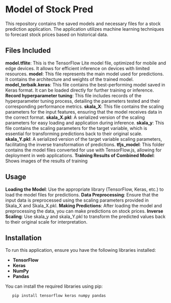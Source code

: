 # Model of Stock Pred

This repository contains the saved models and necessary files for a stock prediction application. The application utilizes machine learning techniques to forecast stock prices based on historical data.

## Files Included
**model.tflite**: This is the TensorFlow Lite model file, optimized for mobile and edge devices. It allows for efficient inference on devices with limited resources.
**model**: This file represents the main model used for predictions. It contains the architecture and weights of the trained model.
**model_terbaik.keras**: This file contains the best-performing model saved in Keras format. It can be loaded directly for further training or inference.
**Record hyperparameter tuning**: This file includes records of the hyperparameter tuning process, detailing the parameters tested and their corresponding performance metrics.
**skala_X**: This file contains the scaling parameters for the input features, ensuring that the model receives data in the correct format.
**skala_X.pkl**: A serialized version of the scaling parameters for easy loading and application during inference.
**skala_y**: This file contains the scaling parameters for the target variable, which is essential for transforming predictions back to their original scale.
**skala_Y.pkl**: A serialized version of the target variable scaling parameters, facilitating the inverse transformation of predictions.
**tfjs_model**: This folder contains the model files converted for use with TensorFlow.js, allowing for deployment in web applications.
**Training Results of Combined Model**: Shows images of the results of training

## Usage
**Loading the Model**: Use the appropriate library (TensorFlow, Keras, etc.) to load the model files for predictions.
**Data Preprocessing**: Ensure that the input data is preprocessed using the scaling parameters provided in Skala_X and Skala_X.pkl.
**Making Predictions**: After loading the model and preprocessing the data, you can make predictions on stock prices.
**Inverse Scaling**: Use skala_y and skala_Y.pkl to transform the predicted values back to their original scale for interpretation.

## Installation
To run this application, ensure you have the following libraries installed:
- **TensorFlow**
- **Keras**
- **NumPy**
- **Pandas**

You can install the required libraries using pip:
```sh
   pip install tensorflow keras numpy pandas
   ```


